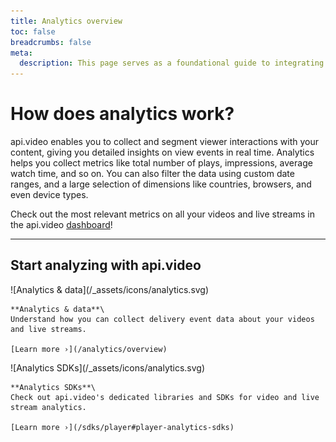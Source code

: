 ```yaml
---
title: Analytics overview
toc: false
breadcrumbs: false
meta:
  description: This page serves as a foundational guide to integrating api.video's solutions for video and live streaming analytics.
---
```


<div class="section-header no-toc">

# How does <span style="color: var(--accent-10)">analytics</span> work?

  api.video enables you to collect and segment viewer interactions with your content, giving you detailed insights on view events in real time. Analytics helps you  collect metrics like total number of plays, impressions, average watch time, and so on. You can also filter the data using custom date ranges, and a large selection of dimensions like countries, browsers, and even device types. 
  
  Check out the most relevant metrics on all your videos and live streams in the api.video [dashboard](https://dashboard.api.video/data)!

</div>

---

## Start analyzing with api.video

<Grid cols="2" gap="3">
<Card pad="3">
    ![Analytics & data](/_assets/icons/analytics.svg)

    **Analytics & data**\
    Understand how you can collect delivery event data about your videos and live streams.

    [Learn more ›](/analytics/overview)
</Card>
<Card pad="3">
    ![Analytics SDKs](/_assets/icons/analytics.svg)

    **Analytics SDKs**\
    Check out api.video's dedicated libraries and SDKs for video and live stream analytics.

    [Learn more ›](/sdks/player#player-analytics-sdks)
</Card>
</Grid>